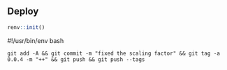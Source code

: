 ## Deploy

```R
renv::init()
```

#!/usr/bin/env bash


```
git add -A && git commit -m "fixed the scaling factor" && git tag -a 0.0.4 -m "++" && git push && git push --tags
```
